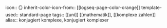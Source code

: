 icon:: 🪞
inherit-color-icon-from:: [[logseq-page-color-orange]]
template-used:: standard-page
tags:: [[uni]] [[mathematik]], [[komplexe zahlen]]
alias:: konjugiert komplexe, konjugiert komplexer
